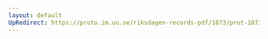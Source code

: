 ```yaml
---
layout: default
UpRedirect: https://pruto.im.uu.se/riksdagen-records-pdf/1873/prot-1873--ak--212/prot-1873--ak--212_000.pdf
---
```

